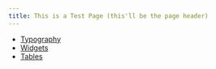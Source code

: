 ```yaml
---
title: This is a Test Page (this'll be the page header)
---
```


* [Typography](./typography)
* [Widgets](./widgets)
* [Tables](./tables)
